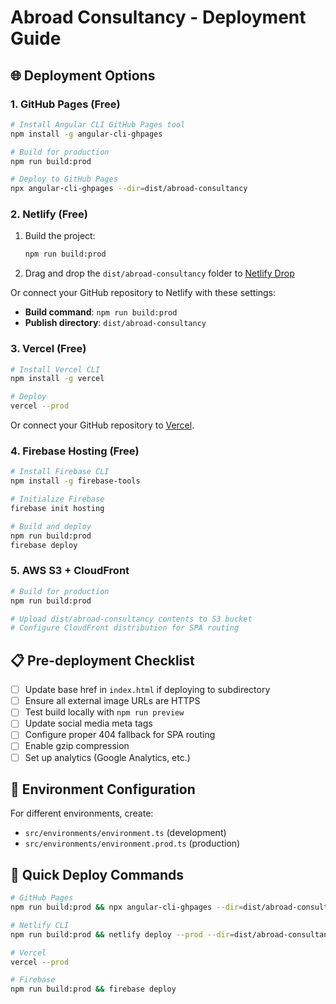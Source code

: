 # Abroad Consultancy - Deployment Guide

## 🌐 Deployment Options

### 1. GitHub Pages (Free)

```bash
# Install Angular CLI GitHub Pages tool
npm install -g angular-cli-ghpages

# Build for production
npm run build:prod

# Deploy to GitHub Pages
npx angular-cli-ghpages --dir=dist/abroad-consultancy
```

### 2. Netlify (Free)

1. Build the project:
   ```bash
   npm run build:prod
   ```

2. Drag and drop the `dist/abroad-consultancy` folder to [Netlify Drop](https://app.netlify.com/drop)

Or connect your GitHub repository to Netlify with these settings:
- **Build command**: `npm run build:prod`
- **Publish directory**: `dist/abroad-consultancy`

### 3. Vercel (Free)

```bash
# Install Vercel CLI
npm install -g vercel

# Deploy
vercel --prod
```

Or connect your GitHub repository to [Vercel](https://vercel.com).

### 4. Firebase Hosting (Free)

```bash
# Install Firebase CLI
npm install -g firebase-tools

# Initialize Firebase
firebase init hosting

# Build and deploy
npm run build:prod
firebase deploy
```

### 5. AWS S3 + CloudFront

```bash
# Build for production
npm run build:prod

# Upload dist/abroad-consultancy contents to S3 bucket
# Configure CloudFront distribution for SPA routing
```

## 📋 Pre-deployment Checklist

- [ ] Update base href in `index.html` if deploying to subdirectory
- [ ] Ensure all external image URLs are HTTPS
- [ ] Test build locally with `npm run preview`
- [ ] Update social media meta tags
- [ ] Configure proper 404 fallback for SPA routing
- [ ] Enable gzip compression
- [ ] Set up analytics (Google Analytics, etc.)

## 🔧 Environment Configuration

For different environments, create:
- `src/environments/environment.ts` (development)
- `src/environments/environment.prod.ts` (production)

## 🚀 Quick Deploy Commands

```bash
# GitHub Pages
npm run build:prod && npx angular-cli-ghpages --dir=dist/abroad-consultancy

# Netlify CLI
npm run build:prod && netlify deploy --prod --dir=dist/abroad-consultancy

# Vercel
vercel --prod

# Firebase
npm run build:prod && firebase deploy
```
